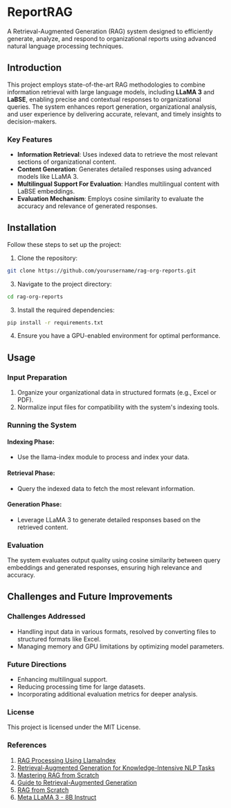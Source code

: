 # ReportRAG

A Retrieval-Augmented Generation (RAG) system designed to efficiently generate, analyze, and respond to organizational reports using advanced natural language processing techniques.

## Introduction

This project employs state-of-the-art RAG methodologies to combine information retrieval with large language models, including **LLaMA 3** and **LaBSE**, enabling precise and contextual responses to organizational queries. The system enhances report generation, organizational analysis, and user experience by delivering accurate, relevant, and timely insights to decision-makers.

### Key Features
- **Information Retrieval**: Uses indexed data to retrieve the most relevant sections of organizational content.
- **Content Generation**: Generates detailed responses using advanced models like LLaMA 3.
- **Multilingual Support For Evaluation**: Handles multilingual content with LaBSE embeddings.
- **Evaluation Mechanism**: Employs cosine similarity to evaluate the accuracy and relevance of generated responses.

## Installation

Follow these steps to set up the project:

1. Clone the repository:
 
  ```bash
  git clone https://github.com/yourusername/rag-org-reports.git
  ```

3. Navigate to the project directory:
   
  ```bash
  cd rag-org-reports
  ```

3. Install the required dependencies:
   
  ```bash
  pip install -r requirements.txt
  ```

4. Ensure you have a GPU-enabled environment for optimal performance.

## Usage

### Input Preparation

1. Organize your organizational data in structured formats (e.g., Excel or PDF).
2. Normalize input files for compatibility with the system's indexing tools.

### Running the System

#### Indexing Phase:

- Use the llama-index module to process and index your data.
  
#### Retrieval Phase:

- Query the indexed data to fetch the most relevant information.

#### Generation Phase:

- Leverage LLaMA 3 to generate detailed responses based on the retrieved content.

### Evaluation

The system evaluates output quality using cosine similarity between query embeddings and generated responses, ensuring high relevance and accuracy.

## Challenges and Future Improvements

### Challenges Addressed

- Handling input data in various formats, resolved by converting files to structured formats like Excel.
- Managing memory and GPU limitations by optimizing model parameters.

### Future Directions

- Enhancing multilingual support.
- Reducing processing time for large datasets.
- Incorporating additional evaluation metrics for deeper analysis.

### License

This project is licensed under the MIT License.

### References

1. [RAG Processing Using LlamaIndex](https://medium.com/@tejaswi_kashyap/rag-processing-using-llamaindex-43d9786f9d8e4)  
2. [Retrieval-Augmented Generation for Knowledge-Intensive NLP Tasks](https://arxiv.org/abs/2005.11401)  
3. [Mastering RAG from Scratch](https://www.freecodecamp.org/news/mastering-rag-from-scratch/)  
4. [Guide to Retrieval-Augmented Generation](https://www.smashingmagazine.com/2024/01/guide-retrieval-augmented-generation-language-models/)  
5. [RAG from Scratch](https://learnbybuilding.ai/tutorials/rag-from-scratch)  
6. [Meta LLaMA 3 - 8B Instruct](https://huggingface.co/NousResearch/Meta-Llama-3-8B-Instruct)   
